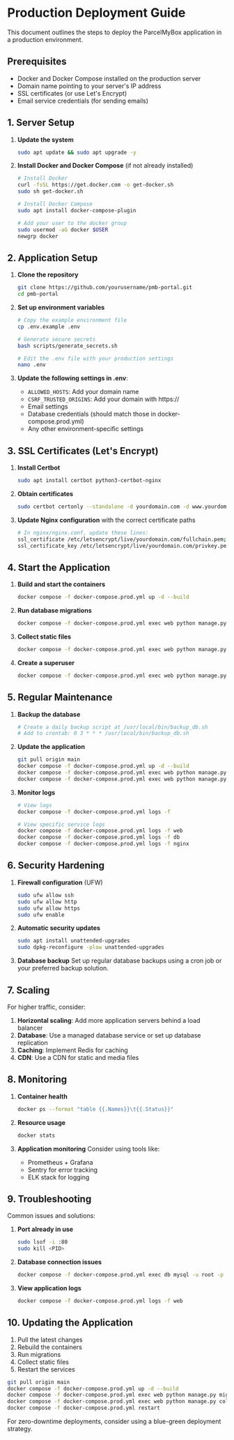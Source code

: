 # Production Deployment Guide

This document outlines the steps to deploy the ParcelMyBox application in a production environment.

## Prerequisites

- Docker and Docker Compose installed on the production server
- Domain name pointing to your server's IP address
- SSL certificates (or use Let's Encrypt)
- Email service credentials (for sending emails)

## 1. Server Setup

1. **Update the system**
   ```bash
   sudo apt update && sudo apt upgrade -y
   ```

2. **Install Docker and Docker Compose** (if not already installed)
   ```bash
   # Install Docker
   curl -fsSL https://get.docker.com -o get-docker.sh
   sudo sh get-docker.sh
   
   # Install Docker Compose
   sudo apt install docker-compose-plugin
   
   # Add your user to the docker group
   sudo usermod -aG docker $USER
   newgrp docker
   ```

## 2. Application Setup

1. **Clone the repository**
   ```bash
   git clone https://github.com/yourusername/pmb-portal.git
   cd pmb-portal
   ```

2. **Set up environment variables**
   ```bash
   # Copy the example environment file
   cp .env.example .env
   
   # Generate secure secrets
   bash scripts/generate_secrets.sh
   
   # Edit the .env file with your production settings
   nano .env
   ```

3. **Update the following settings in .env**:
   - `ALLOWED_HOSTS`: Add your domain name
   - `CSRF_TRUSTED_ORIGINS`: Add your domain with https://
   - Email settings
   - Database credentials (should match those in docker-compose.prod.yml)
   - Any other environment-specific settings

## 3. SSL Certificates (Let's Encrypt)

1. **Install Certbot**
   ```bash
   sudo apt install certbot python3-certbot-nginx
   ```

2. **Obtain certificates**
   ```bash
   sudo certbot certonly --standalone -d yourdomain.com -d www.yourdomain.com
   ```

3. **Update Nginx configuration** with the correct certificate paths
   ```bash
   # In nginx/nginx.conf, update these lines:
   ssl_certificate /etc/letsencrypt/live/yourdomain.com/fullchain.pem;
   ssl_certificate_key /etc/letsencrypt/live/yourdomain.com/privkey.pem;
   ```

## 4. Start the Application

1. **Build and start the containers**
   ```bash
   docker compose -f docker-compose.prod.yml up -d --build
   ```

2. **Run database migrations**
   ```bash
   docker compose -f docker-compose.prod.yml exec web python manage.py migrate
   ```

3. **Collect static files**
   ```bash
   docker compose -f docker-compose.prod.yml exec web python manage.py collectstatic --no-input
   ```

4. **Create a superuser**
   ```bash
   docker compose -f docker-compose.prod.yml exec web python manage.py createsuperuser
   ```

## 5. Regular Maintenance

1. **Backup the database**
   ```bash
   # Create a daily backup script at /usr/local/bin/backup_db.sh
   # Add to crontab: 0 3 * * * /usr/local/bin/backup_db.sh
   ```

2. **Update the application**
   ```bash
   git pull origin main
   docker compose -f docker-compose.prod.yml up -d --build
   docker compose -f docker-compose.prod.yml exec web python manage.py migrate
   docker compose -f docker-compose.prod.yml exec web python manage.py collectstatic --no-input
   ```

3. **Monitor logs**
   ```bash
   # View logs
   docker compose -f docker-compose.prod.yml logs -f
   
   # View specific service logs
   docker compose -f docker-compose.prod.yml logs -f web
   docker compose -f docker-compose.prod.yml logs -f db
   docker compose -f docker-compose.prod.yml logs -f nginx
   ```

## 6. Security Hardening

1. **Firewall configuration** (UFW)
   ```bash
   sudo ufw allow ssh
   sudo ufw allow http
   sudo ufw allow https
   sudo ufw enable
   ```

2. **Automatic security updates**
   ```bash
   sudo apt install unattended-upgrades
   sudo dpkg-reconfigure -plow unattended-upgrades
   ```

3. **Database backup**
   Set up regular database backups using a cron job or your preferred backup solution.

## 7. Scaling

For higher traffic, consider:

1. **Horizontal scaling**: Add more application servers behind a load balancer
2. **Database**: Use a managed database service or set up database replication
3. **Caching**: Implement Redis for caching
4. **CDN**: Use a CDN for static and media files

## 8. Monitoring

1. **Container health**
   ```bash
   docker ps --format "table {{.Names}}\t{{.Status}}"
   ```

2. **Resource usage**
   ```bash
   docker stats
   ```

3. **Application monitoring**
   Consider using tools like:
   - Prometheus + Grafana
   - Sentry for error tracking
   - ELK stack for logging

## 9. Troubleshooting

Common issues and solutions:

1. **Port already in use**
   ```bash
   sudo lsof -i :80
   sudo kill <PID>
   ```

2. **Database connection issues**
   ```bash
   docker compose -f docker-compose.prod.yml exec db mysql -u root -p
   ```

3. **View application logs**
   ```bash
   docker compose -f docker-compose.prod.yml logs -f web
   ```

## 10. Updating the Application

1. Pull the latest changes
2. Rebuild the containers
3. Run migrations
4. Collect static files
5. Restart the services

```bash
git pull origin main
docker compose -f docker-compose.prod.yml up -d --build
docker compose -f docker-compose.prod.yml exec web python manage.py migrate
docker compose -f docker-compose.prod.yml exec web python manage.py collectstatic --no-input
docker compose -f docker-compose.prod.yml restart
```

For zero-downtime deployments, consider using a blue-green deployment strategy.
